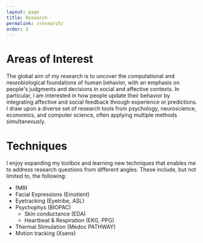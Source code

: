 ```yaml
---
layout: page
title: Research
permalink: /research/
order: 3
---
```


# Areas of Interest
The global aim of my research is to uncover the computational and neurobiological foundations of human behavior, with an emphasis on people's judgments and decisions in social and affective contexts. In particular, I am interested in how people update their behavior by integrating affective and social feedback through experience or predictions. I draw upon a diverse set of research tools from psychology, neuroscience, economics, and computer science, often applying multiple methods simultaneously. 

# Techniques 
I enjoy expanding my toolbox and learning new techniques that enables me to address research questions from different angles. These include, but not limited to, the following: 

* fMRI 
* Facial Expressions (Emotient)
* Eyetracking (Eyetribe, ASL)
* Psychophys (BIOPAC)
	* Skin conductance (EDA)
	* Heartbeat & Respiration (EKG, PPG)
* Thermal Stimulation (Medoc PATHWAY)
* Motion tracking (Xsens)